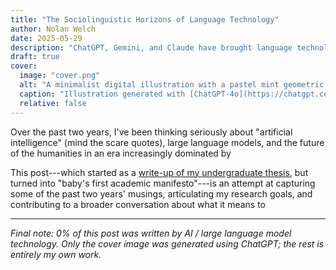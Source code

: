 ```yaml
---
title: "The Sociolinguistic Horizons of Language Technology"
author: Nolan Welch
date: 2025-05-29
description: "ChatGPT, Gemini, and Claude have brought language technology to humanity. How do we put humanity back in our language technology?"
draft: true
cover:
  image: "cover.png"
  alt: "A minimalist digital illustration with a pastel mint geometric background. On the left is a black-outlined side silhouette of a human head with a stylized brain inside. On the right is a visualization of a graph composed of interconnected black circles and lines."
  caption: "Illustration generated with [ChatGPT-4o](https://chatgpt.com/). Conceptual art for a sociolinguistics + AI article."
  relative: false
---
```


Over the past two years, I've been thinking seriously about "artificial intelligence" (mind the scare quotes), large language models, and the future of the humanities in an era increasingly dominated by 

This post---which started as a [write-up of my undergraduate thesis](/projects/undergrad-thesis), but turned into "baby's first academic manifesto"---is an attempt at capturing some of the past two years' musings, articulating my research goals, and contributing to a broader conversation about what it means to 




---

*Final note: 0% of this post was written by AI / large language model technology. Only the cover image was generated using ChatGPT; the rest is entirely my own work.*